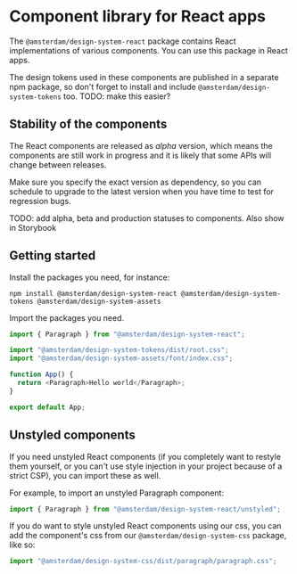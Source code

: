 <!-- @license CC0-1.0 -->

# Component library for React apps

The `@amsterdam/design-system-react` package contains React implementations of various components. You can use this package in React apps.

The design tokens used in these components are published in a separate npm package, so don't forget to install and include `@amsterdam/design-system-tokens` too. TODO: make this easier?

## Stability of the components

The React components are released as _alpha_ version, which means the components are still work in progress and it is likely that some APIs will change between releases.

Make sure you specify the exact version as dependency, so you can schedule to upgrade to the latest version when you have time to test for regression bugs.

TODO: add alpha, beta and production statuses to components. Also show in Storybook

## Getting started

Install the packages you need, for instance:

`npm install @amsterdam/design-system-react @amsterdam/design-system-tokens @amsterdam/design-system-assets`

Import the packages you need.

```javascript
import { Paragraph } from "@amsterdam/design-system-react";

import "@amsterdam/design-system-tokens/dist/root.css";
import "@amsterdam/design-system-assets/font/index.css";

function App() {
  return <Paragraph>Hello world</Paragraph>;
}

export default App;
```

## Unstyled components

If you need unstyled React components (if you completely want to restyle them yourself, or you can't use style injection in your project because of a strict CSP), you can import these as well.

For example, to import an unstyled Paragraph component:

```javascript
import { Paragraph } from "@amsterdam/design-system-react/unstyled";
```

If you do want to style unstyled React components using our css, you can add the component's css from our `@amsterdam/design-system-css` package, like so:

```javascript
import "@amsterdam/design-system-css/dist/paragraph/paragraph.css";
```
